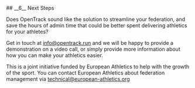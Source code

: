 <div markdown="1" data-aos="fade-up">
## __6__ Next Steps

Does OpenTrack sound like the solution to streamline your federation, and save the hours of admin time that could be better spent delivering athletics for your athletes?

Get in touch at [info@opentrack.run](mailto:info@opentrack.run) and we will be happy to provide a demonstration on a video call, or simply provide more information about how you can make your athletics easier.

This is a joint initiative funded by European Athletics to help with the growth of the sport.
You can contact European Athletics about federation management via [technical@european-athletics.org](mailto:technical@european-athletics.org)
</div>
